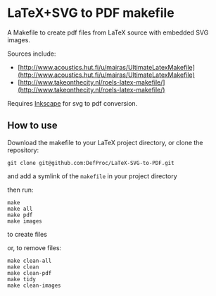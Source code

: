 LaTeX+SVG to PDF makefile
=========================

A Makefile to create pdf files from LaTeX source with embedded SVG images.

Sources include: 

*   [http://www.acoustics.hut.fi/u/mairas/UltimateLatexMakefile](http://www.acoustics.hut.fi/u/mairas/UltimateLatexMakefile)
*   [http://www.takeonthecity.nl/roels-latex-makefile/](http://www.takeonthecity.nl/roels-latex-makefile/)

Requires [Inkscape](http://inkscape.org) for svg to pdf conversion.

How to use
----------
Download the makefile to your LaTeX project directory, or clone the repository:

	git clone git@github.com:DefProc/LaTeX-SVG-to-PDF.git

and add a symlink of the `makefile` in your project directory

then run:

	make
	make all
	make pdf
	make images

to create files

or, to remove files:

	make clean-all
	make clean
	make clean-pdf
	make tidy
	make clean-images
